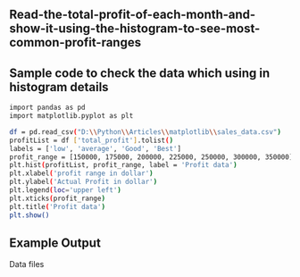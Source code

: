 ## Read-the-total-profit-of-each-month-and-show-it-using-the-histogram-to-see-most-common-profit-ranges
## Sample code to check the data which using in histogram details 
```sh
import pandas as pd
import matplotlib.pyplot as plt  

df = pd.read_csv("D:\\Python\\Articles\\matplotlib\\sales_data.csv")
profitList = df ['total_profit'].tolist()
labels = ['low', 'average', 'Good', 'Best']
profit_range = [150000, 175000, 200000, 225000, 250000, 300000, 350000]
plt.hist(profitList, profit_range, label = 'Profit data')
plt.xlabel('profit range in dollar')
plt.ylabel('Actual Profit in dollar')
plt.legend(loc='upper left')
plt.xticks(profit_range)
plt.title('Profit data')
plt.show()
```
## Example Output
Data files

